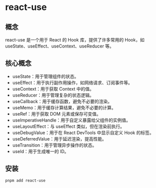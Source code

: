 # react-use

## 概念

react-use 是一个用于 React 的 Hook 库，提供了许多常用的 Hook，如 useState、useEffect、useContext、useReducer 等。

## 核心概念

- useState：用于管理组件的状态。
- useEffect：用于执行副作用操作，如网络请求、订阅事件等。
- useContext：用于获取 Context 中的值。
- useReducer：用于管理复杂的状态逻辑。
- useCallback：用于缓存函数，避免不必要的渲染。
- useMemo：用于缓存计算结果，避免不必要的计算。
- useRef：用于获取 DOM 元素或保存可变值。
- useImperativeHandle：用于自定义暴露给父组件的实例值。
- useLayoutEffect：与 useEffect 类似，但在渲染前执行。
- useDebugValue：用于在 React DevTools 中显示自定义 Hook 的标签。
- useDeferredValue：用于延迟渲染，提高性能。
- useTransition：用于管理异步操作的状态。
- useId：用于生成唯一的 ID。

## 安装

```bash
pnpm add react-use
```

